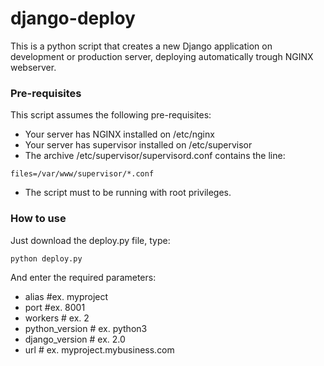 # django-deploy

This is a python script that creates a new Django application on development or production server, deploying automatically trough NGINX webserver.

### Pre-requisites
This script assumes the following pre-requisites:

- Your server has NGINX installed on /etc/nginx
- Your server has supervisor installed on /etc/supervisor
- The archive /etc/supervisor/supervisord.conf contains the line:

`files=/var/www/supervisor/*.conf`

- The script must to be running with root privileges.

### How to use
Just download the deploy.py file, type:

`python deploy.py`

And enter the required parameters:

- alias          #ex. myproject
- port           #ex. 8001
- workers        # ex. 2
- python_version # ex. python3
- django_version # ex. 2.0
- url            # ex. myproject.mybusiness.com

